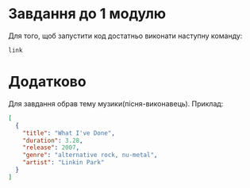 # Завдання до 1 модулю

Для того, щоб запустити код достатньо виконати наступну команду:

``link``

# Додатково

Для завдання обрав тему музики(пісня-виконавець). Приклад: 

```json
[
  {
    "title": "What I've Done",
    "duration": 3.28,
    "release": 2007,
    "genre": "alternative rock, nu-metal",
    "artist": "Linkin Park"
  }
]
```